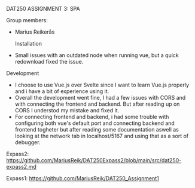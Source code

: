 DAT250 ASSIGNMENT 3: SPA

Group members:
- Marius Reikerås

  Installation
- Small issues with an outdated node when running vue, but a quick redownload fixed the issue.

Development
- I choose to use Vue.js over Svelte since I want to learn Vue.js properly and i have a bit of experience using it.
- Overall the development went fine, I had a few issues with CORS and with connecting the frontend and backend. 
But after reading up on CORS I understod my mistake and fixed it.
- For connecting frontend and backend, i had some trouble with configuring both vue's default port and connecting 
backend and frontend togheter but after reading some documentation aswell as looking at the network tab in localhost/5167 
and using that as a sort of debugger.

Expass2:
https://github.com/MariusReik/DAT250Expass2/blob/main/src/dat250-expass2.md

Expass1:
https://github.com/MariusReik/DAT250_Assignment1 